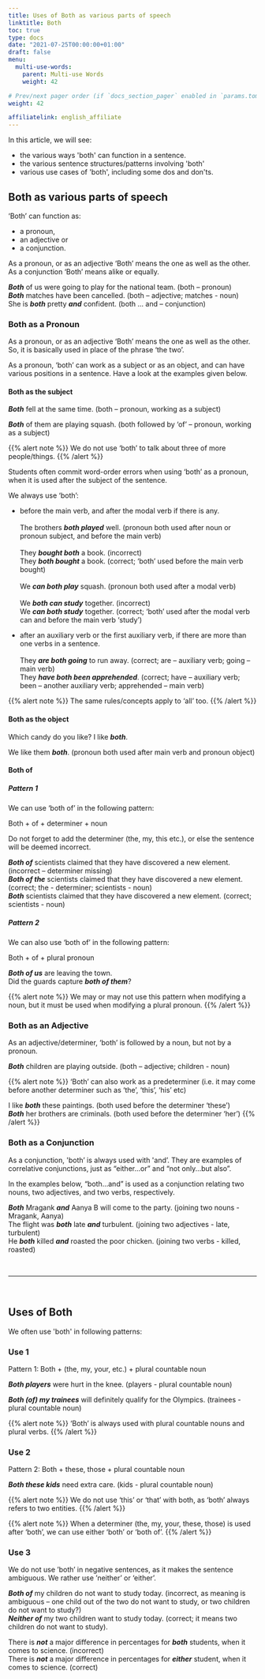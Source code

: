 ```yaml
---
title: Uses of Both as various parts of speech
linktitle: Both 
toc: true
type: docs
date: "2021-07-25T00:00:00+01:00"
draft: false
menu:
  multi-use-words:
    parent: Multi-use Words
    weight: 42

# Prev/next pager order (if `docs_section_pager` enabled in `params.toml`)
weight: 42

affiliatelink: english_affiliate
---
```


In this article, we will see:
* the various ways 'both' can function in a sentence.
* the various sentence structures/patterns involving 'both'
* various use cases of 'both', including some dos and don'ts. 


## Both as various parts of speech

‘Both’ can function as:
* a pronoun, 
* an adjective or 
* a conjunction.

As a pronoun, or as an adjective ‘Both’ means the one as well as the other. As a conjunction ‘Both’ means alike or equally. 

***Both*** of us were going to play for the national team. (both – pronoun) <br>
***Both*** matches have been cancelled. (both – adjective; matches - noun) <br>
She is ***both*** pretty ***and*** confident. (both … and – conjunction)


### Both as a Pronoun

As a pronoun, or as an adjective ‘Both’ means the one as well as the other. So, it is basically used in place of the phrase ‘the two’. 

As a pronoun, ‘both’ can work as a subject or as an object, and can have various positions in a sentence. Have a look at the examples given below. 

#### Both as the subject 

***Both*** fell at the same time. (both – pronoun, working as a subject)

***Both*** of them are playing squash. (both followed by ‘of’ – pronoun, working as a subject)

{{% alert note %}}
We do not use ‘both’ to talk about three of more people/things. 
{{% /alert %}}

Students often commit word-order errors when using ‘both’ as a pronoun, when it is used after the subject of the sentence. 

We always use ‘both’:

* before the main verb, and after the modal verb if there is any. <br><br>
The brothers ***both played*** well. (pronoun both used after noun or pronoun subject, and before the main verb) <br><br>
They ***<span class="mak-text-color-incorrect">bought both</span>*** a book. (incorrect) <br>
They ***<span class="mak-text-color">both bought</span>*** a book. (correct; ‘both’ used before the main verb bought)<br><br>
We ***can both play*** squash. (pronoun both used after a modal verb) <br><br>
We ***<span class="mak-text-color-incorrect">both can study</span>*** together. (incorrect) <br>
We ***<span class="mak-text-color">can both study</span>*** together. (correct; ‘both’ used after the modal verb can and before the main verb ‘study’)

<!-- Commented out for ebook sake -->
<!-- * after the verb ‘be’, if it’s the only verb in the sentence (so it will be the main verb).
They ***are both*** good players. (pronoun both used after the verb ‘to be’) <br><br>
The brothers ***<span class="mak-text-color-incorrect">both were</span>*** sad. (incorrect) <br>
The brothers ***<span class="mak-text-color">were both</span>*** sad. (correct) -->

* after an auxiliary verb or the first auxiliary verb, if there are more than one verbs in a sentence. <br><br>
They ***are both going*** to run away. (correct; are – auxiliary verb; going – main verb) <br>
They ***have both been apprehended***. (correct; have – auxiliary verb; been – another auxiliary verb; apprehended – main verb)

{{% alert note %}}
The same rules/concepts apply to ‘all’ too.
{{% /alert %}}

#### Both as the object

Which candy do you like? I like ***both***.

We like them ***both***. (pronoun both used after main verb and pronoun object) 


#### Both of

##### Pattern 1

We can use ‘both of’ in the following pattern:

Both + of + determiner + noun

Do not forget to add the determiner (the, my, this etc.), or else the sentence will be deemed incorrect.

***Both of*** scientists claimed that they have discovered a new element. (incorrect – determiner missing) <br>
***Both of the*** scientists claimed that they have discovered a new element. (correct; the - determiner; scientists - noun) <br>
***Both*** scientists claimed that they have discovered a new element. (correct; scientists - noun)

##### Pattern 2

We can also use ‘both of’ in the following pattern:

Both + of + plural pronoun

***Both of us*** are leaving the town. <br>
Did the guards capture ***both of them***?

{{% alert note %}}
We may or may not use this pattern when modifying a noun, but it must be used when modifying a plural pronoun.
{{% /alert %}}


### Both as an Adjective

As an adjective/determiner, ‘both’ is followed by a noun, but not by a pronoun.

***Both*** children are playing outside. (both – adjective; children - noun)

{{% alert note %}}
‘Both’ can also work as a predeterminer (i.e. it may come before another determiner such as ‘the’, ‘this’, ‘his’ etc)

I like ***both*** these paintings. (both used before the determiner ‘these’) <br>
***Both*** her brothers are criminals. (both used before the determiner ‘her’)
{{% /alert %}}


### Both as a Conjunction

As a conjunction, 'both’ is always used with 'and’. They are examples of correlative conjunctions, just as “either...or” and “not only...but also”. 

In the examples below, “both...and” is used as a conjunction relating two nouns, two adjectives, and two verbs, respectively.

***Both*** Mragank ***and*** Aanya B will come to the party. (joining two nouns - Mragank, Aanya) <br>
The flight was ***both*** late ***and*** turbulent. (joining two adjectives - late, turbulent) <br>
He ***both*** killed ***and*** roasted the poor chicken. (joining two verbs - killed, roasted)

<!-- #### Both and ‘the same’

As a conjunction, 'both...and’ implies that the two people/entities being discussed are equal. So, we need not use the phrase ‘the same’, if we are already using ‘both...and’. Use either ‘both...and’ or ‘the same’ in a sentence to make it concise.

***<span class="mak-text-color-incorrect">Both</span>*** student A ***<span class="mak-text-color-incorrect">and</span>*** student B got ***<span class="mak-text-color-incorrect">the same</span>*** marks. (incorrect; as redundancy is there) <br>
***<span class="mak-text-color">Both</span>*** student A ***<span class="mak-text-color">and</span>*** student B got the 20 marks. (correct) <br>
Student A and student B got ***<span class="mak-text-color">the same</span>*** marks. (correct)

{{% alert note %}}
When ‘both’ is used as a pronoun, we can use ‘the same’ with it. 

***Both*** students got ***the same*** marks. (correct)
{{% /alert %}} -->


<br><hr><br>

## Uses of Both

We often use 'both' in following patterns:

### Use 1

Pattern 1: Both + (the, my, your, etc.) + plural countable noun

***Both players*** were hurt in the knee. (players - plural countable noun)

***Both (of) my trainees*** will definitely qualify for the Olympics. (trainees - plural countable noun)

{{% alert note %}}
‘Both’ is always used with plural countable nouns and plural verbs.
{{% /alert %}}

### Use 2

Pattern 2: Both + these, those + plural countable noun

***Both these kids*** need extra care. (kids - plural countable noun)

{{% alert note %}}
We do not use ‘this’ or ‘that’ with both, as ‘both’ always refers to two entities.
{{% /alert %}}

{{% alert note %}}
When a determiner (the, my, your, these, those) is used after ‘both’, we can use either ‘both’ or ‘both of’.
{{% /alert %}}

### Use 3

We do not use ’both’ in negative sentences, as it makes the sentence ambiguous. We rather use ’neither’ or ‘either’. 

***<span class="mak-text-color-incorrect">Both of</span>*** my children do not want to study today. (incorrect, as meaning is ambiguous – one child out of the two do not want to study, or two children do not want to study?) <br>
***<span class="mak-text-color">Neither of</span>*** my two children want to study today. (correct; it means two children do not want to study).

There is ***<span class="mak-text-color-incorrect">not</span>*** a major difference in percentages for ***<span class="mak-text-color-incorrect">both</span>*** students, when it comes to science. (incorrect) <br>
There is ***<span class="mak-text-color">not</span>*** a major difference in percentages for ***<span class="mak-text-color">either</span>*** student, when it comes to science. (correct)

<!-- Commented out for ebook sake -->
<!-- ### Use 4

We also use ‘both’ in the following phrase:

* both...and...: <br>
It’s a technique that is ***both clean and effective***.  -->




